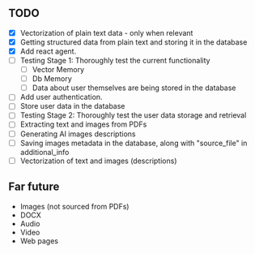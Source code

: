 ## TODO

- [x] Vectorization of plain text data - only when relevant
- [x] Getting structured data from plain text and storing it in the database
- [x] Add react agent.
- [ ] Testing Stage 1: Thoroughly test the current functionality
  - [ ] Vector Memory
  - [ ] Db Memory
  - [ ] Data about user themselves are being stored in the database
- [ ] Add user authentication.
- [ ] Store user data in the database
- [ ] Testing Stage 2: Thoroughly test the user data storage and retrieval
- [ ] Extracting text and images from PDFs
- [ ] Generating AI images descriptions
- [ ] Saving images metadata in the database, along with "source_file" in additional_info
- [ ] Vectorization of text and images (descriptions)

## Far future

- Images (not sourced from PDFs)
- DOCX
- Audio
- Video
- Web pages
